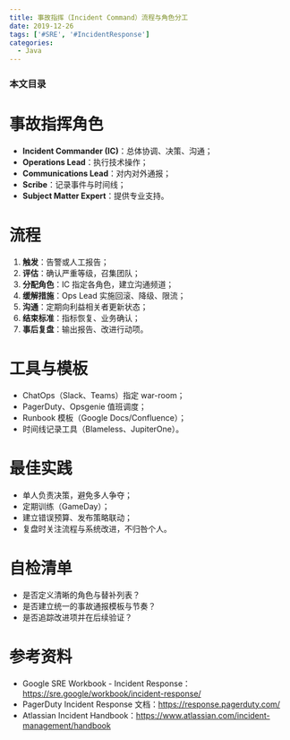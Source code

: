 ```yaml
---
title: 事故指挥（Incident Command）流程与角色分工
date: 2019-12-26
tags: ['#SRE', '#IncidentResponse']
categories:
  - Java
---
```


### 本文目录
<!-- toc -->

# 事故指挥角色
- **Incident Commander (IC)**：总体协调、决策、沟通；
- **Operations Lead**：执行技术操作；
- **Communications Lead**：对内对外通报；
- **Scribe**：记录事件与时间线；
- **Subject Matter Expert**：提供专业支持。

# 流程
1. **触发**：告警或人工报告；
2. **评估**：确认严重等级，召集团队；
3. **分配角色**：IC 指定各角色，建立沟通频道；
4. **缓解措施**：Ops Lead 实施回滚、降级、限流；
5. **沟通**：定期向利益相关者更新状态；
6. **结束标准**：指标恢复、业务确认；
7. **事后复盘**：输出报告、改进行动项。

# 工具与模板
- ChatOps（Slack、Teams）指定 war-room；
- PagerDuty、Opsgenie 值班调度；
- Runbook 模板（Google Docs/Confluence）；
- 时间线记录工具（Blameless、JupiterOne）。

# 最佳实践
- 单人负责决策，避免多人争夺；
- 定期训练（GameDay）；
- 建立错误预算、发布策略联动；
- 复盘时关注流程与系统改进，不归咎个人。

# 自检清单
- 是否定义清晰的角色与替补列表？
- 是否建立统一的事故通报模板与节奏？
- 是否追踪改进项并在后续验证？

# 参考资料
- Google SRE Workbook - Incident Response：https://sre.google/workbook/incident-response/
- PagerDuty Incident Response 文档：https://response.pagerduty.com/
- Atlassian Incident Handbook：https://www.atlassian.com/incident-management/handbook
